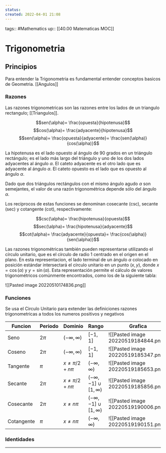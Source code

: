 ```yaml
---
status:
created: 2022-04-01 21:08
---
```

tags:: #Mathematics 
up:: [[40.00 Matematicas MOC]]
# Trigonometria
## Principios
Para entender la Trigonometria es fundamental entender conceptos basicos de Geometria. [[Angulos]]

### Razones
Las razones trigonometricas son las razones entre los lados de un triangulo rectangulo; [[Triangulos]].

$$sen(\alpha)= \frac{opuesta}{hipotenusa}$$
$$cos(\alpha)= \frac{adyacente}{hipotenusa}$$
$$sen(\alpha)= \frac{opuesta}{adyacente}= \frac{sen(\alpha)}{cos(\alpha)}$$

La hipotenusa es el lado opuesto al ángulo de 90 grados en un triángulo rectángulo; es el lado más largo del triángulo y uno de los dos lados adyacentes al ángulo $\alpha$. El cateto adyacente es el otro lado que es adyacente al ángulo $\alpha$. El cateto opuesto es el lado que es opuesto al ángulo $\alpha$.

Dado que dos triángulos rectángulos con el mismo ángulo agudo $\alpha$ son semejantes, el valor de una razón trigonométrica depende sólo del ángulo $\alpha$.

Los recíprocos de estas funciones se denominan cosecante (csc), secante (sec) y cotangente (cot), respectivamente:

$$csc(\alpha)= \frac{hipotenusa}{opuesta}$$
$$sec(\alpha)= \frac{hipotenusa}{adyacente}$$
$$cot(\alpha)= \frac{adyacente}{opuesta}= \frac{cos(\alpha)}{sen(\alpha)}$$

Las razones trigonométricas también pueden representarse utilizando el círculo unitario, que es el círculo de radio 1 centrado en el origen en el plano. En esta representacion, el lado terminal de un ángulo $\alpha$ colocado en posición estándar intersectará el círculo unitario en un punto $(x,y)$, donde $x=\cos(\alpha)$ y $y=\sin(\alpha)$. Esta representación permite el cálculo de valores trigonométricos comúnmente encontrados, como los de la siguiente tabla:

![[Pasted image 20220510174836.png]]

### Funciones
Se usa el Circulo Unitario para extender las definiciones razones trigonometricas a todos los numeros positivos y negativos

| Funcion    | Periodo | Dominio               | Rango                             | Grafica                              |
| ---------- | ------- | --------------------- | --------------------------------- | ------------------------------------ |
| Seno       | $2\pi$  | $(- \infty, \infty)$  | $[-1, 1]$                         | ![[Pasted image 20220519184844.png]] |
| Coseno     | $2\pi$  | $(- \infty, \infty)$  | $[-1, 1]$                         | ![[Pasted image 20220519185347.png]] |
| Tangente   | $\pi$   | $x \neq \pi/2 + n\pi$ | $(- \infty, \infty)$              | ![[Pasted image 20220519185653.png]] |
| Secante    | $2\pi$  | $x \neq \pi/2 + n\pi$ | $(- \infty, -1] \cup [1, \infty)$ | ![[Pasted image 20220519185856.png]] |
| Cosecante  | $2\pi$  | $x \neq n\pi$         | $(- \infty, -1] \cup [1, \infty)$ | ![[Pasted image 20220519190006.png]] |
| Cotangente | $\pi$   | $x \neq n\pi$         | $(- \infty, \infty)$              | ![[Pasted image 20220519190151.png]] | 
### Identidades


___
